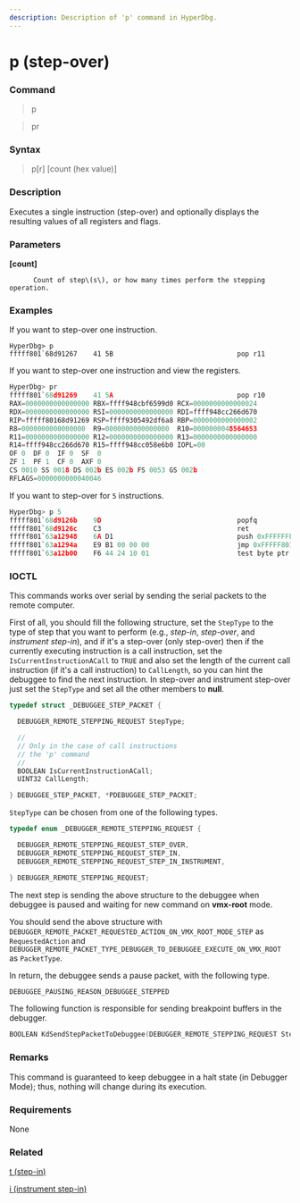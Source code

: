 ```yaml
---
description: Description of 'p' command in HyperDbg.
---
```


# p \(step-over\)

### Command

> p

> pr

### Syntax

> p\[r\] \[count \(hex value\)\]

### Description

Executes a single instruction \(step-over\) and optionally displays the resulting values of all registers and flags.

### Parameters

**\[count\]**

          Count of step\(s\), or how many times perform the stepping operation.

### Examples

If you want to step-over one instruction.

```text
HyperDbg> p
fffff801`68d91267    41 5B                               pop r11
```

If you want to step-over one instruction and view the registers.

```c
HyperDbg> pr
fffff801`68d91269    41 5A                               pop r10
RAX=0000000000000000 RBX=ffff948cbf6599d0 RCX=0000000000000024
RDX=0000000000000000 RSI=0000000000000000 RDI=ffff948cc266d670
RIP=fffff80168d91269 RSP=ffff9305492df6a8 RBP=0000000000000002
R8=0000000000000000  R9=0000000000000000  R10=0000000048564653
R11=0000000000000000 R12=0000000000000000 R13=0000000000000000
R14=ffff948cc266d670 R15=ffff948cc058e6b0 IOPL=00
OF 0  DF 0  IF 0  SF  0
ZF 1  PF 1  CF 0  AXF 0
CS 0010 SS 0018 DS 002b ES 002b FS 0053 GS 002b
RFLAGS=0000000000040046
```

If you want to step-over for `5` instructions.

```c
HyperDbg> p 5
fffff801`68d9126b    9D                                  popfq
fffff801`68d9126c    C3                                  ret
fffff801`63a12948    6A D1                               push 0xFFFFFFFFFFFFFFD1
fffff801`63a1294a    E9 B1 00 00 00                      jmp 0xFFFFF80163A12A00
fffff801`63a12b00    F6 44 24 10 01                      test byte ptr ss:[rsp+0x10], 0x01
```

### IOCTL

This commands works over serial by sending the serial packets to the remote computer.

First of all, you should fill the following structure, set the `StepType` to the type of step that you want to perform \(e.g., _step-in_, _step-over_, and _instrument step-in_\), and if it's a step-over \(only step-over\) then if the currently executing instruction is a call instruction, set the `IsCurrentInstructionACall` to `TRUE` and also set the length of the current call instruction \(if it's a call instruction\) to `CallLength`, so you can hint the debuggee to find the next instruction. In step-over and instrument step-over just set the `StepType` and set all the other members to **null**.

```c
typedef struct _DEBUGGEE_STEP_PACKET {

  DEBUGGER_REMOTE_STEPPING_REQUEST StepType;

  //
  // Only in the case of call instructions
  // the 'p' command
  //
  BOOLEAN IsCurrentInstructionACall;
  UINT32 CallLength;

} DEBUGGEE_STEP_PACKET, *PDEBUGGEE_STEP_PACKET;
```

`StepType` can be chosen from one of the following types.

```c
typedef enum _DEBUGGER_REMOTE_STEPPING_REQUEST {

  DEBUGGER_REMOTE_STEPPING_REQUEST_STEP_OVER,
  DEBUGGER_REMOTE_STEPPING_REQUEST_STEP_IN,
  DEBUGGER_REMOTE_STEPPING_REQUEST_STEP_IN_INSTRUMENT,

} DEBUGGER_REMOTE_STEPPING_REQUEST;
```

The next step is sending the above structure to the debuggee when debuggee is paused and waiting for new command on **vmx-root** mode.

You should send the above structure with `DEBUGGER_REMOTE_PACKET_REQUESTED_ACTION_ON_VMX_ROOT_MODE_STEP` as `RequestedAction` and `DEBUGGER_REMOTE_PACKET_TYPE_DEBUGGER_TO_DEBUGGEE_EXECUTE_ON_VMX_ROOT` as `PacketType`.

In return, the debuggee sends a pause packet, with the following type.

```c
DEBUGGEE_PAUSING_REASON_DEBUGGEE_STEPPED
```

The following function is responsible for sending breakpoint buffers in the debugger.

```c
BOOLEAN KdSendStepPacketToDebuggee(DEBUGGER_REMOTE_STEPPING_REQUEST StepRequestType);
```

### **Remarks**

This command is guaranteed to keep debuggee in a halt state \(in Debugger Mode\); thus, nothing will change during its execution.

### Requirements

None

### Related

[t \(step-in\)](https://docs.hyperdbg.com/commands/debugging-commands/t)

[i \(instrument step-in\)](https://docs.hyperdbg.com/commands/debugging-commands/i)




